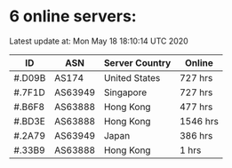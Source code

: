 # 6 online servers:

Latest update at: Mon May 18 18:10:14 UTC 2020

| ID | ASN | Server Country | Online |
| -- | --- | -------------- | ------ |
| #.D09B | AS174 | United States | 727 hrs |
| #.7F1D | AS63949 | Singapore | 727 hrs |
| #.B6F8 | AS63888 | Hong Kong | 477 hrs |
| #.BD3E | AS63888 | Hong Kong | 1546 hrs |
| #.2A79 | AS63949 | Japan | 386 hrs |
| #.33B9 | AS63888 | Hong Kong | 1 hrs |

